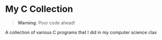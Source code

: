 # My C Collection

> **Warning**: Poor code ahead!

A collection of various C programs that I did in my computer science clas
